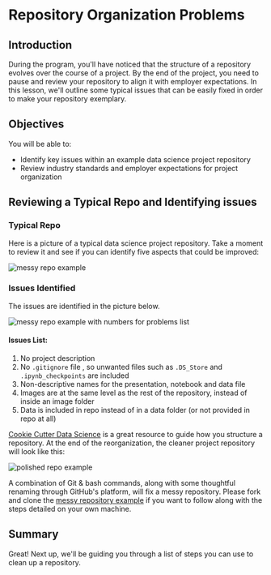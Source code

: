 # Repository Organization Problems


## Introduction

During the program, you'll have noticed that the structure of a repository evolves over the course of a project. By the end of the project, you need to pause and review your repository to align it with employer expectations. In this lesson, we'll outline some typical issues that can be easily fixed in order to make your repository exemplary.

## Objectives
You will be able to:

- Identify key issues within an example data science project repository
- Review industry standards and employer expectations for project organization

## Reviewing a Typical Repo and Identifying issues

### Typical Repo
Here is a picture of a typical data science project repository. Take a moment to review it and see if you can identify five aspects that could be improved:

![messy repo example](https://raw.githubusercontent.com/learn-co-curriculum/dsc-postgrad-repo-org-problems/master/images/MessyRepo.png)

### Issues Identified

The issues are identified in the picture below.

![messy repo example with numbers for problems list](https://raw.githubusercontent.com/learn-co-curriculum/dsc-postgrad-repo-org-problems/master/images/MessyRepo_numbered.png)

#### Issues List:

1. No project description 
2. No `.gitignore` file , so unwanted files such as `.DS_Store` and `.ipynb_checkpoints` are included
3. Non-descriptive names for the presentation, notebook and data file
4. Images are at the same level as the rest of the repository, instead of inside an image folder
5. Data is included in repo instead of in a data folder (or not provided in repo at all)

[Cookie Cutter Data Science](https://drivendata.github.io/cookiecutter-data-science/#directory-structure) is a great resource to guide how you structure a repository. At the end of the reorganization, the cleaner project repository will look like this:

![polished repo example](https://raw.githubusercontent.com/learn-co-curriculum/dsc-postgrad-repo-org-problems/master/images/PolishedRepo.png)

A combination of Git & bash commands, along with some thoughtful renaming through GitHub's platform, will fix a messy repository. Please fork and clone the [messy repository example](https://github.com/learn-co-curriculum/dsc-postgrad_Project-Repository) if you want to follow along with the steps detailed on your own machine.

## Summary
Great! Next up, we'll be guiding you through a list of steps you can use to clean up a repository.
